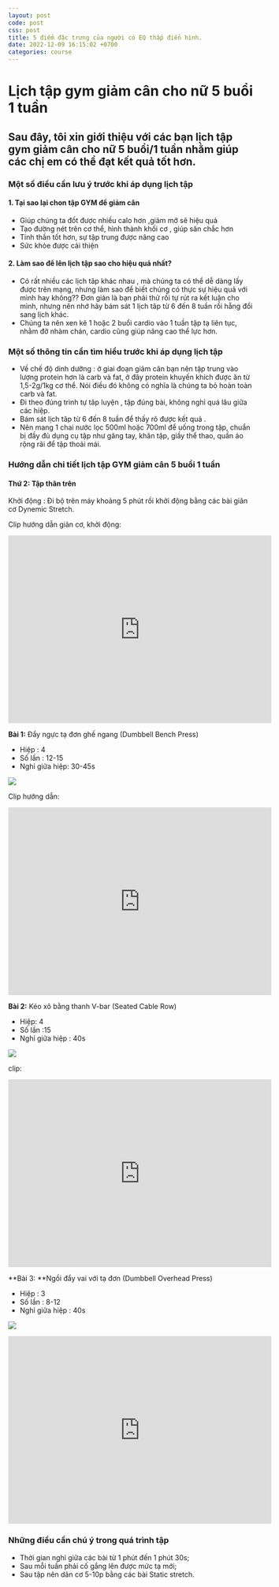 ```yaml
---
layout: post
code: post
css: post
title: 5 điểm đặc trưng của người có EQ thấp điển hình.
date: 2022-12-09 16:15:02 +0700
categories: course
---
```



# **Lịch tập gym giảm cân cho nữ 5 buổi 1 tuần**


## **Sau đây, tôi xin giới thiệu với các bạn lịch tập gym giảm cân cho nữ 5 buổi/1 tuần nhằm giúp các chị em có thể đạt kết quả tốt hơn.**


### **Một số điều cần lưu ý trước khi áp dụng lịch tập**

#### 1. Tại sao lại chon tập GYM để giảm cân
- Giúp chúng ta đốt được nhiều calo hơn ,giảm mỡ sẽ hiệu quả
- Tạo đường nét trên cơ thể, hình thành khối cơ , giúp săn chắc hơn
- Tinh thần tốt hơn, sự tập trung được nâng cao
- Sức khỏe được cải thiện

#### 2. Làm sao để lên lịch tập sao cho hiệu quả nhất?
- Có rất nhiều các lịch tâp khác nhau , mà chúng ta có thể dễ dàng lấy được trên mạng, nhưng làm sao để biết chúng có thực sự hiệu quả với mình hay không?? Đơn giản là bạn phải thử rồi tự rút ra kết luận cho mình, nhưng nên nhớ hãy bám sát 1 lịch tâp từ 6 đến 8 tuần rồi hẵng đổi sang lịch khác.
- Chúng ta nên xen kẽ 1 hoặc 2 buổi cardio vào 1 tuần tập tạ liên tục, nhằm đỡ nhàm chán, cardio cũng giúp nâng cao thể lực hơn.

### Một số thông tin cần tìm hiểu trước khi áp dụng lịch tập
- Về chế độ dinh dưỡng : ở giai đoạn giảm cân bạn nên tập trung vào lượng protein hơn là carb và fat, ở đây protein khuyến khích được ăn từ 1,5-2g/1kg cơ thể. Nói điều đó không có nghĩa là chúng ta bỏ hoàn toàn carb và fat.
- Đi theo đúng trình tự tâp luyện , tập đúng bài, không nghỉ quá lâu giữa các hiệp.
- Bám sát lịch tâp từ 6 đến 8 tuần để thấy rõ được kết quả .
- Nên mang 1 chai nước lọc 500ml hoặc 700ml để uống trong tập, chuẩn bị đầy đủ dụng cụ tập như găng tay, khăn tập, giầy thể thao, quần áo rộng rãi để tập thoải mái.

### Hướng dẫn chi tiết lịch tập GYM giảm cân 5 buổi 1 tuần

#### Thứ 2: Tập thân trên

Khởi động : Đi bộ trên máy khoảng 5 phút rồi khởi động bằng các bài giãn cơ Dynemic Stretch.

Clip hướng dẫn giãn cơ, khởi động:

<iframe width="534" height="381" src="https://www.youtube.com/embed/uW3-Ue07H0M" title="Dynamic Stretching Warm Up Exercises Before Workout - Warmup Workout Routine Stretches" frameborder="0" allow="accelerometer; autoplay; clipboard-write; encrypted-media; gyroscope; picture-in-picture" allowfullscreen></iframe>

**Bài 1:** Đẩy ngực tạ đơn ghế ngang (Dumbbell Bench Press)

- Hiệp : 4
- Số lần : 12-15
- Nghỉ giữa hiệp: 30-45s

![](https://cuonggym.com/wp-content/uploads/2018/01/Bai-tap-nguc-cho-nu-Dumbbell-Bench-Press-women.jpg)

Clip hướng dẫn:

<iframe width="534" height="381" src="https://www.youtube.com/embed/X3YrlBmjWrY" title="DumbBell Bench Press" frameborder="0" allow="accelerometer; autoplay; clipboard-write; encrypted-media; gyroscope; picture-in-picture" allowfullscreen></iframe>

**Bài 2:** Kéo xô bằng thanh V-bar (Seated Cable Row)

- Hiệp: 4
- Số lần :15
- Nghỉ giữa hiệp : 40s

![](https://cuonggym.com/wp-content/uploads/2018/01/bai-tap-lung-xo-cho-nu-seated-low-row-cable-women.jpg)

clip:
<iframe width="534" height="381" src="https://www.youtube.com/embed/xQNrFHEMhI4" title="Seated Cable Row | Exercise Guide" frameborder="0" allow="accelerometer; autoplay; clipboard-write; encrypted-media; gyroscope; picture-in-picture" allowfullscreen></iframe>

**Bài 3: **Ngồi đẩy vai với tạ đơn (Dumbbell Overhead Press)

- Hiệp : 3
- Số lần : 8-12
- Nghỉ giữa hiệp : 40s

![](https://cuonggym.com/wp-content/uploads/2018/01/Bai-tap-vai-cho-nu-Dumbbell-Seated-Shoulder-Press-Women.jpg)

<iframe width="534" height="381" src="https://www.youtube.com/embed/mifkJdYqsZY" title="Seated Dumbbell Shoulder Press" frameborder="0" allow="accelerometer; autoplay; clipboard-write; encrypted-media; gyroscope; picture-in-picture" allowfullscreen></iframe>

### Những điều cần chú ý trong quá trình tập
- Thời gian nghỉ giữa các bài từ 1 phút đến 1 phút 30s;
- Sau mỗi tuần phải cố gắng lên được mức tạ mới;
- Sau tập nên dãn cơ 5-10p bằng các bài Static stretch.